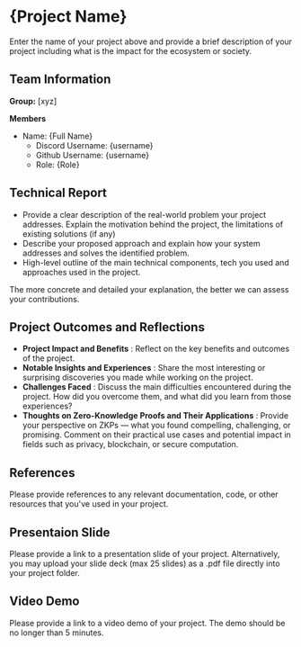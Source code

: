 # {Project Name}

Enter the name of your project above and provide a brief description of your project including what is the impact for the ecosystem or society.

## Team Information
**Group:** [xyz]

**Members**

- Name: {Full Name}
  - Discord Username: {username}
  - Github Username: {username}
  - Role: {Role}

## Technical Report

- Provide a clear description of the real-world problem your project addresses. Explain the motivation behind the project, the limitations of existing solutions (if any)
- Describe your proposed approach and explain how your system addresses and solves the identified problem.
- High-level outline of the main technical components, tech you used and approaches used in the project.

The more concrete and detailed your explanation, the better we can assess your contributions.

## Project Outcomes and Reflections

- **Project Impact and Benefits** : Reflect on the key benefits and outcomes of the project. 
- **Notable Insights and Experiences** : Share the most interesting or surprising discoveries you made while working on the project. 
- **Challenges Faced** : Discuss the main difficulties encountered during the project. How did you overcome them, and what did you learn from those experiences?
- **Thoughts on Zero-Knowledge Proofs and Their Applications** : Provide your perspective on ZKPs — what you found compelling, challenging, or promising. Comment on their practical use cases and potential impact in fields such as privacy, blockchain, or secure computation.

## References

Please provide references to any relevant documentation, code, or other resources that you've used in your project.

## Presentaion Slide
Please provide a link to a presentation slide of your project. Alternatively, you may upload your slide deck (max 25 slides) as a .pdf file directly into your project folder.

## Video Demo 

Please provide a link to a video demo of your project. The demo should be no longer than 5 minutes.

